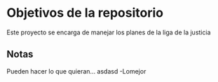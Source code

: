 # Objetivos de la repositorio

Este proyecto se encarga de manejar los planes de la liga de la justicia


## Notas
Pueden hacer lo que quieran...
asdasd
-Lomejor
